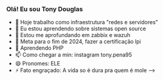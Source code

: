 ### Olá! Eu sou Tony Douglas

- 🔭 Hoje trabalho como infraestrutura "redes e servidores"
- 🌱 Eu estou aprendendo sobre sistemas open source
- 👯 Estou me aprofundando em zabbix e wazuh
- 🤔 Meta para o fim de 2024, fazer a certificação lpi  
- 💬 Aprendendo PHP
- 📫 Como chegar a min: instagram tony.pena95
- 😄 Pronomes: ELE
- ⚡ Fato engraçado: A vida so é dura pra quem é mole
-->
